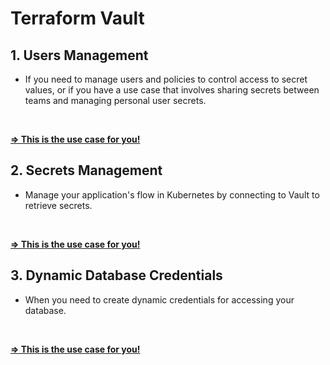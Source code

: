 # Terraform Vault

## 1. Users Management
- If you need to manage users and policies to control access to secret values, or if you have a use case that involves sharing secrets between teams and managing personal user secrets.
</br>

**[=> This is the use case for you!](projects/users-management/README.md)**

## 2. Secrets Management
- Manage your application's flow in Kubernetes by connecting to Vault to retrieve secrets.
</br>

**[=> This is the use case for you!](projects/secrets-management/README.md)**
## 3. Dynamic Database Credentials
- When you need to create dynamic credentials for accessing your database.
</br>

**[=> This is the use case for you!](projects/secrets-management/README.md)**
